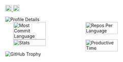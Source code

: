 <p align="left">
  <a href="https://github.com/joeaelkhoury">
    <img height="20" src="https://komarev.com/ghpvc/?username=joeaelkhoury" />
  </a>
  <a href="https://github.com/joeaelkhoury">
    <img height="20" src="https://img.shields.io/github/followers/joeaelkhoury?label=follow&logo=github&style=flat" />
  </a>
</p>

<img src="http://github-profile-summary-cards.vercel.app/api/cards/profile-details?username=joeaelkhoury&theme=github" alt="Profile Details"/>
<div style="display: flex; justify-content: center;">
    <img src="http://github-profile-summary-cards.vercel.app/api/cards/most-commit-language?username=joeaelkhoury&theme=github" alt="Most Commit Language" style="width: 45%;"/>
    <img src="http://github-profile-summary-cards.vercel.app/api/cards/repos-per-language?username=joeaelkhoury&theme=github" alt="Repos Per Language" style="width: 45%;"/>
</div>

<div style="display: flex; justify-content: center;">
    <img src="http://github-profile-summary-cards.vercel.app/api/cards/stats?username=joeaelkhoury&theme=github" alt="Stats" style="width: 45%;"/>
    <img src="http://github-profile-summary-cards.vercel.app/api/cards/productive-time?username=joeaelkhoury&theme=github&utcOffset=9" alt="Productive Time" style="width: 45%;"/>
</div>

<!-- GitHub Trophy -->
<img src="https://github-profile-trophy.vercel.app/?username=joeaelkhoury&theme=github" alt="GitHub Trophy"/>
